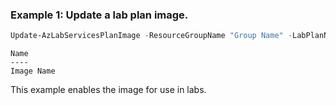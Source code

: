 ### Example 1: Update a lab plan image.
```powershell
Update-AzLabServicesPlanImage -ResourceGroupName "Group Name" -LabPlanName "LabPlan Name" -Name "Image Name" -EnabledState "Enabled"
```

```output
Name
----
Image Name
```

This example enables the image for use in labs.
